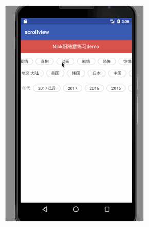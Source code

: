 ![image](https://github.com/fsi000041/scrollview/blob/master/app/src/main/res/mipmap-xhdpi/Untitled.gif) 
